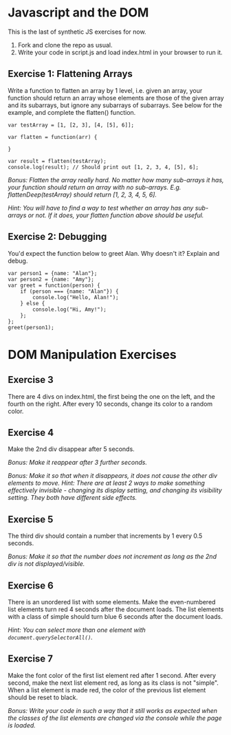 # Javascript and the DOM

This is the last of synthetic JS exercises for now.
1. Fork and clone the repo as usual.
2. Write your code in script.js and load index.html in your browser to run it.

## Exercise 1: Flattening Arrays
Write a function to flatten an array by 1 level, i.e. given an array, your function should return an array whose elements are those of the given array and its subarrays, but ignore any subarrays of subarrays. See below for the example, and complete the flatten() function.
```
var testArray = [1, [2, 3], [4, [5], 6]];

var flatten = function(arr) {

}

var result = flatten(testArray);
console.log(result); // Should print out [1, 2, 3, 4, [5], 6];
```

_Bonus: Flatten the array really hard. No matter how many sub-arrays it has, your function should return an array with no sub-arrays. E.g. flattenDeep(testArray) should return [1, 2, 3, 4, 5, 6]._

_Hint: You will have to find a way to test whether an array has any sub-arrays or not. If it does, your flatten function above should be useful._


## Exercise 2: Debugging
You'd expect the function below to greet Alan. Why doesn't it? Explain and debug.
```
var person1 = {name: "Alan"};
var person2 = {name: "Amy"};
var greet = function(person) {
    if (person === {name: "Alan"}) {
        console.log("Hello, Alan!");
    } else {
        console.log("Hi, Amy!");
    };
};
greet(person1);
```



# DOM Manipulation Exercises

## Exercise 3
There are 4 divs on index.html, the first being the one on the left, and the fourth on the right.
After every 10 seconds, change its color to a random color.

## Exercise 4
Make the 2nd div disappear after 5 seconds.

_Bonus: Make it reappear after 3 further seconds._

_Bonus: Make it so that when it disappears, it does not cause the other div elements to move. Hint: There are at least 2 ways to make something effectively invisible - changing its display setting, and changing its visibility setting. They both have different side effects._

## Exercise 5
The third div should contain a number that increments by 1 every 0.5 seconds.

_Bonus: Make it so that the number does not increment as long as the 2nd div is not displayed/visible._

## Exercise 6
There is an unordered list with some elements.
Make the even-numbered list elements turn red 4 seconds after the document loads.
The list elements with a class of simple should turn blue 6 seconds after the document loads.

_Hint: You can select more than one element with `document.querySelectorAll()`._

## Exercise 7
Make the font color of the first list element red after 1 second. After every second, make the next list element red, as long as its class is not "simple". When a list element is made red, the color of the previous list element should be reset to black.

_Bonus: Write your code in such a way that it still works as expected when the classes of the list elements are changed via the console while the page is loaded._
